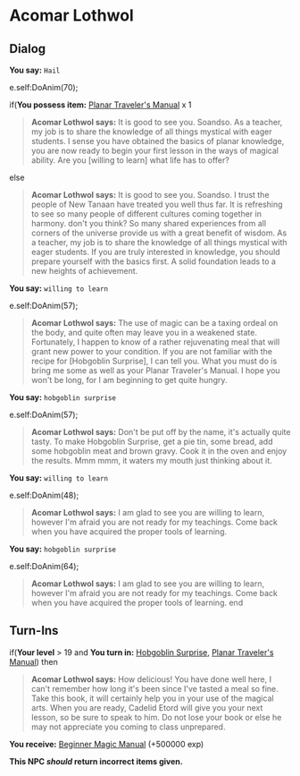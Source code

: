 # Acomar Lothwol


## Dialog

**You say:** `Hail`



e.self:DoAnim(70);


if(**You possess item:**  [Planar Traveler's Manual](/item/28745) x 1



>**Acomar Lothwol says:** It is good to see you. Soandso. As a teacher, my job is to share the knowledge of all things mystical with eager students. I sense you have obtained the basics of planar knowledge, you are now ready to begin your first lesson in the ways of magical ability. Are you [willing to learn] what life has to offer?


else



>**Acomar Lothwol says:** It is good to see you. Soandso.  I trust the people of New Tanaan have treated you well thus far.  It is refreshing to see so many people of different cultures coming together in harmony. don't you think?  So many shared experiences from all corners of the universe provide us with a great benefit of wisdom.  As a teacher, my job is to share the knowledge of all things mystical with eager students.  If you are truly interested in knowledge, you should prepare yourself with the basics first. A solid foundation leads to a new heights of achievement.


**You say:** `willing to learn`



e.self:DoAnim(57);


>**Acomar Lothwol says:** The use of magic can be a taxing ordeal on the body, and quite often may leave you in a weakened state. Fortunately, I happen to know of a rather rejuvenating meal that will grant new power to your condition. If you are not familiar with the recipe for [Hobgoblin Surprise], I can tell you. What you must do is bring me some as well as your Planar Traveler's Manual. I hope you won't be long, for I am beginning to get quite hungry.

**You say:** `hobgoblin surprise`



e.self:DoAnim(57);


>**Acomar Lothwol says:** Don't be put off by the name, it's actually quite tasty. To make Hobgoblin Surprise, get a pie tin, some bread, add some hobgoblin meat and brown gravy. Cook it in the oven and enjoy the results. Mmm mmm, it waters my mouth just thinking about it.

**You say:** `willing to learn`



e.self:DoAnim(48);


>**Acomar Lothwol says:** I am glad to see you are willing to learn, however I'm afraid you are not ready for my teachings. Come back when you have acquired the proper tools of learning.

**You say:** `hobgoblin surprise`



e.self:DoAnim(64);


>**Acomar Lothwol says:** I am glad to see you are willing to learn, however I'm afraid you are not ready for my teachings. Come back when you have acquired the proper tools of learning.
end

## Turn-Ins



if(**Your level** > 19 and  **You turn in:** [Hobgoblin Surprise](/item/29751), [Planar Traveler's Manual](/item/28745)) then


>**Acomar Lothwol says:** How delicious! You have done well here, I can't remember how long it's been since I've tasted a meal so fine. Take this book, it will certainly help you in your use of the magical arts. When you are ready, Cadelid Etord will give you your next lesson, so be sure to speak to him. Do not lose your book or else he may not appreciate you coming to class unprepared.





 **You receive:**  [Beginner Magic Manual](/item/28795) (+500000 exp)

**This NPC *should* return incorrect items given.**
